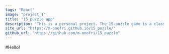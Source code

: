 ```yaml
---
tags: "React"
image: "project_1"
title: "15_puzzle app"
description: "This is a personal project. The 15-puzzle game is a classical slide puzzle game that consists in a board game with 15 tiles randomly positioned and a missing tile. The goal of the game is to place the tiles in the right order, making slide moves that involve the empty space in the board game."
site_url: "https://m-onofri.github.io/15_puzzle/"
gitHub_url: "https://github.com/m-onofri/15_puzzle"
---
```


#Hello!